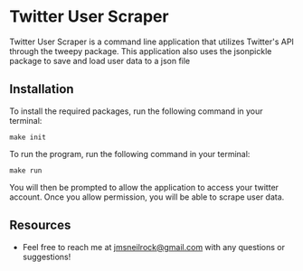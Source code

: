 # Twitter User Scraper
Twitter User Scraper is a command line application that utilizes Twitter's API through the tweepy package. This application also uses the jsonpickle package to save and load user data to a json file 

Installation
------------
To install the required packages, run the following command in your terminal:

    make init
    
To run the program, run the following command in your terminal:
    
    make run
    
You will then be prompted to allow the application to access your twitter account. Once you allow permission, you will be able to scrape user data.


## **Resources**
- Feel free to reach me at jmsneilrock@gmail.com with any questions or suggestions!


